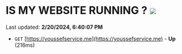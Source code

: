 # IS MY WEBSITE RUNNING ? [![](https://img.shields.io/static/v1?label=Sponsor&message=%E2%9D%A4&logo=GitHub&color=%23fe8e86)](https://github.com/sponsors/<username>)

Last updated: **2/20/2024, 6:40:07 PM**

- `GET` [https://youssefservice.me](https://youssefservice.me) - **Up** (216ms)
